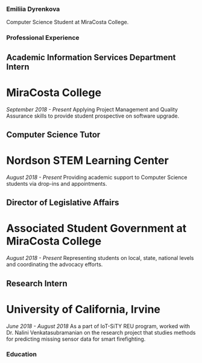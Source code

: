 ### Emiliia Dyrenkova

Computer Science Student at MiraCosta College.

### Professional Experience

## Academic Information Services Department Intern
# MiraCosta College
_September 2018 - Present_
Applying Project Management and Quality Assurance skills to provide student prospective on software upgrade.

## Computer Science Tutor
# Nordson STEM Learning Center
_August 2018 - Present_
Providing academic support to Computer Science students via drop-ins and appointments.

## Director of Legislative Affairs
# Associated Student Government at MiraCosta College
_August 2018 - Present_
Representing students on local, state, national levels and coordinating the advocacy efforts.

## Research Intern
# University of California, Irvine
_June 2018 - August 2018_
As a part of IoT-SiTY REU program, worked with Dr. Nalini Venkatasubramanian on the research project that studies methods for predicting missing sensor data for smart firefighting.

### Education


